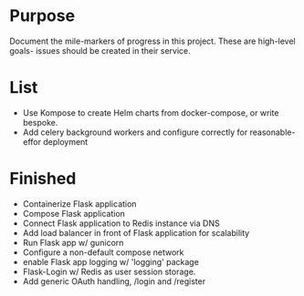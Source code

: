 # Purpose

Document the mile-markers of progress in this project.
These are high-level goals- issues should be created in their service.

# List

- Use Kompose to create Helm charts from docker-compose, or write bespoke.
- Add celery background workers and configure correctly for reasonable-effor deployment

# Finished

- Containerize Flask application
- Compose Flask application
- Connect Flask application to Redis instance via DNS
- Add load balancer in front of Flask application for scalability
- Run Flask app w/ gunicorn
- Configure a non-default compose network
- enable Flask app logging w/ 'logging' package
- Flask-Login w/ Redis as user session storage.
- Add generic OAuth handling, /login and /register
